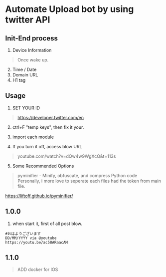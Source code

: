 # Automate Upload bot by using twitter API  
  
## Init-End process  

1. Device Information  
> Once wake up.  

2. Time / Date  
3. Domain URL  
4. H1 tag  
 
## Usage

1. SET YOUR ID  
> https://developer.twitter.com/en  

2. ctrl+F "temp keys", then fix it your.  

3. import each module  

4. If you turn it off, access blow URL  
> youtube.com/watch?v=dQw4w9WgXcQ&t=113s  

5. Some Recommended Options  

> pyminifier - Minify, obfuscate, and compress Python code  
> Personally, i more love to seperate each files had the token from main file.

https://liftoff.github.io/pyminifier/  


## 1.0.0

1. when start it, first of all post blow.  

```  
#おはようございます  
DD/MM/YYYY via @youtube
https://youtu.be/ac58ARaacAM  
```  

## 1.1.0

> ADD docker for IOS
